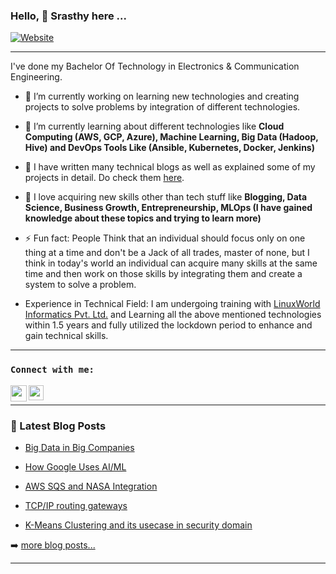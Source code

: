 ### Hello, 👋 Srasthy here ...
[![Website](https://img.shields.io/website?label=chaudharysrasthy1528.medium.com&style=for-the-badge&url=https%3A%2F%2Fchaudharysrasthy1528.medium.com)](https://chaudharysrasthy1528.medium.com/)

---

I've done my Bachelor Of Technology in Electronics & Communication Engineering.

- 🔭 I’m currently working on learning new technologies and creating projects to solve problems by integration of different technologies.

- 🌱 I’m currently learning about different technologies like **Cloud Computing (AWS, GCP, Azure), Machine Learning, Big Data (Hadoop, Hive) and DevOps Tools Like (Ansible, Kubernetes, Docker, Jenkins)**

- 👯 I have written many technical blogs as well as explained some of my projects in detail. Do check them [here](https://chaudharysrasthy1528.medium.com).

- 💬 I love acquiring new skills other than tech stuff like **Blogging, Data Science, Business Growth, Entrepreneurship, MLOps (I have gained knowledge about these topics and trying to learn more)**

- ⚡ Fun fact: People Think that an individual should focus only on one thing at a time and don't be a Jack of all trades, master of none, but I think in today's world an individual can acquire many skills at the same time and then work on those skills by integrating them and create a system to solve a problem.

- Experience in Technical Field: I am undergoing training with [LinuxWorld Informatics Pvt. Ltd.](https://www.linuxworldindia.org/) and Learning all the above mentioned technologies within 1.5 years and fully utilized the lockdown period to enhance and gain technical skills. 

---

### `Connect with me:`

<a href="https://chaudharysrasthy1528.medium.com">
  <img align="left" width="26px" src="https://cdn.jsdelivr.net/npm/simple-icons@v3/icons/medium.svg" />
</a>
<a href="https://www.linkedin.com/in/srasthy-chaudhary/">
  <img align="left" width="24px" src="https://cdn.jsdelivr.net/npm/simple-icons@v3/icons/linkedin.svg"  />
</a>

<br />


---

### 📕 Latest Blog Posts

<!-- BLOG-POST-LIST:START -->

- [Big Data in Big Companies](https://chaudharysrasthy1528.medium.com/big-data-in-big-companies-99b86ccc5c1a)

- [How Google Uses AI/ML](https://chaudharysrasthy1528.medium.com/the-amazing-ways-google-uses-artificial-intelligence-and-machine-learning-74bb2ea201d9)

- [AWS SQS and NASA Integration](https://chaudharysrasthy1528.medium.com/aws-sqs-and-nasa-integration-a2ab7e0757a0)

- [TCP/IP routing gateways](https://chaudharysrasthy1528.medium.com/tcp-ip-routing-gateways-a6d83b1ac4b2)

- [K-Means Clustering and its usecase in security domain](https://chaudharysrasthy1528.medium.com/k-means-clustering-and-its-use-case-in-the-security-domain-fa66f341c67)

<!-- BLOG-POST-LIST:END -->

➡️ [more blog posts...](https://chaudharysrasthy1528.medium.com/)

---


[website]: https://chaudharysrasthy1528.medium.com/
[linkedin]: https://www.linkedin.com/in/srasthy-chaudhary-39417118a/


